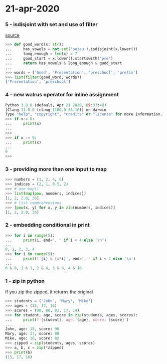 # 21-apr-2020

### 5 - isdisjoint with set and use of filter

[source](https://medium.com/better-programming/30-simple-tricks-to-level-up-your-python-coding-5b625c15b79a)

```python
>>> def good_word(x: str):
...     has_vowels = not set('aeiou').isdisjoint(x.lower())
...     long_enough = len(x) > 7
...     good_start = x.lower().startswith('pre')
...     return has_vowels & long_enough & good_start
... 
>>> words = ['Good', 'Presentation', 'preschool', 'prefix']
>>> list(filter(good_word, words))
['Presentation', 'preschool']
```

### 4 - new walrus operator for inline assignment

```python
Python 3.8.0 (default, Apr 21 2020, 09:37:48)
[Clang 11.0.0 (clang-1100.0.33.16)] on darwin
Type "help", "copyright", "credits" or "license" for more information.
>>> if x:= 0:
...     print(x)
...
>>>
>>> if x := 9:
...     print(x)
...
9
>>>
```

### 3 - providing more than one input to map

```python
>>> numbers = (1, 2, 4, 6)
>>> indices = (2, 1, 0.5, 2)
>>> # use map()
>>> list(map(pow, numbers, indices))
[1, 2, 2.0, 36]
>>> # list comprehensions
>>> [pow(x, y) for x, y in zip(numbers, indices)]
[1, 2, 2.0, 36]
```

### 2 - embedding conditional in print

```python
>>> for i in range(5):
...     print(i, end=', ' if i < 4 else '\n')
... 
0, 1, 2, 3, 4
>>> for i in range(5):
...     print(f'{i} & {i*i}', end=', ' if i < 4 else '\n')
... 
0 & 0, 1 & 1, 2 & 4, 3 & 9, 4 & 16
```

### 1 - zip in python

If you zip the zipped, it returns the original

```python
>>> students = ('John', 'Mary', 'Mike')
>>> ages = (15, 17, 16)
>>> scores = (90, 88, 82, 17, 14)
>>> for student, age, score in zip(students, ages, scores):
...     print(f'{student}, age: {age}, score: {score}')
... 
John, age: 15, score: 90
Mary, age: 17, score: 88
Mike, age: 16, score: 82
>>> zipped = zip(students, ages, scores)
>>> a, b, c = zip(*zipped)
>>> print(b)
(15, 17, 16)
```
